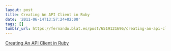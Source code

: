 ```yaml
---
layout: post
title: Creating An API Client in Ruby
date: '2011-06-14T13:57:24+02:00'
tags: []
tumblr_url: https://fernando.blat.es/post/6519121696/creating-an-api-client-in-ruby
---
```

[Creating An API Client in Ruby](http://www.arailsdemo.com/posts/56)  
